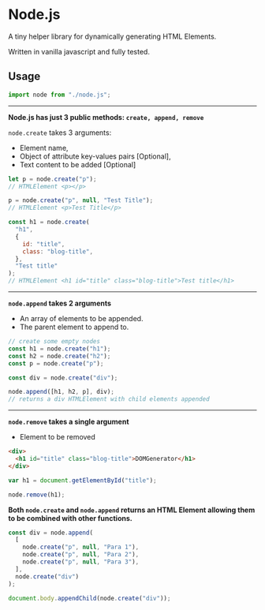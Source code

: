 # Node.js

A tiny helper library for dynamically generating HTML Elements.

Written in vanilla javascript and fully tested.

## Usage

```javascript
import node from "./node.js";
```

---

**Node.js has just 3 public methods: `create, append, remove`**

`node.create` takes 3 arguments:

- Element name,
- Object of attribute key-values pairs [Optional],
- Text content to be added [Optional]

```javascript
let p = node.create("p");
// HTMLElement <p></p>

p = node.create("p", null, "Test Title");
// HTMLElement <p>Test Title</p>

const h1 = node.create(
  "h1",
  {
    id: "title",
    class: "blog-title",
  },
  "Test title"
);
// HTMLElement <h1 id="title" class="blog-title">Test title</h1>
```

---

**`node.append` takes 2 arguments**

- An array of elements to be appended.
- The parent element to append to.

```javascript
// create some empty nodes
const h1 = node.create("h1");
const h2 = node.create("h2");
const p = node.create("p");

const div = node.create("div");

node.append([h1, h2, p], div);
// returns a div HTMLElement with child elements appended
```

---

**`node.remove` takes a single argument**

- Element to be removed

```HTML
<div>
  <h1 id="title" class="blog-title">DOMGenerator</h1>
</div>
```

```javascript
var h1 = document.getElementById("title");

node.remove(h1);
```

**Both `node.create` and `node.append` returns an HTML Element allowing them to be combined with other functions.**

```javascript
const div = node.append(
  [
    node.create("p", null, "Para 1"),
    node.create("p", null, "Para 2"),
    node.create("p", null, "Para 3"),
  ],
  node.create("div")
);

document.body.appendChild(node.create("div"));
```
